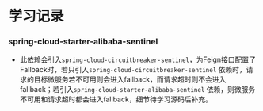 学习记录
==========

### spring-cloud-starter-alibaba-sentinel

- 此依赖会引入`spring-cloud-circuitbreaker-sentinel`，为Feign接口配置了Fallback时，若只引入`spring-cloud-circuitbreaker-sentinel`
  依赖时，请求的目标微服务若不可用则会进入fallback，而请求超时则不会进入fallback；若引入`spring-cloud-starter-alibaba-sentinel`
  依赖，则微服务不可用和请求超时都会进入fallback，细节待学习源码后补充。